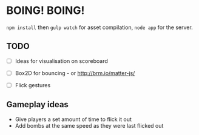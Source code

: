# BOING! BOING!

`npm install` then `gulp watch` for asset compilation, `node app` for the server.

## TODO

- [ ] Ideas for visualisation on scoreboard
- [ ] Box2D for bouncing - or http://brm.io/matter-js/
- [ ] Flick gestures


## Gameplay ideas

* Give players a set amount of time to flick it out
* Add bombs at the same speed as they were last flicked out